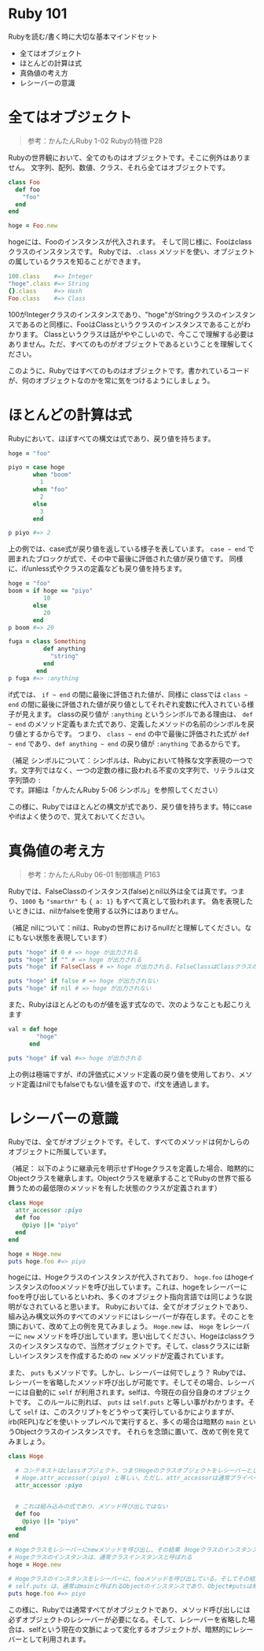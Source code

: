 Ruby 101
===

Rubyを読む/書く時に大切な基本マインドセット

- 全てはオブジェクト
- ほとんどの計算は式
- 真偽値の考え方
- レシーバーの意識


# 全てはオブジェクト　

> 参考：かんたんRuby 1-02 Rubyの特徴 P28

Rubyの世界観において、全てのものはオブジェクトです。そこに例外はありません。
文字列、配列、数値、クラス、それら全てはオブジェクトです。

```ruby
class Foo
  def foo
    "foo"
  end
end

hoge = Foo.new
```

hogeには、Fooのインスタンスが代入されます。 そして同じ様に、Fooはclassクラスのインスタンスです。
Rubyでは、`.class` メソッドを使い、オブジェクトの属しているクラスを知ることができます。

```ruby
100.class    #=> Integer
"hoge".class #=> String
{}.class     #=> Hash
Foo.class    #=> Class
```

100がIntegerクラスのインスタンスであり、"hoge"がStringクラスのインスタンスであるのと同様に、FooはClassというクラスのインスタンスであることがわかります。
Classというクラスは話がややこしいので、今ここで理解する必要はありません。ただ、すべてのものがオブジェクトであるということを理解してください。

このように、Rubyではすべてのものはオブジェクトです。書かれているコードが、何のオブジェクトなのかを常に気をつけるようにしましょう。

# ほとんどの計算は式

Rubyにおいて、ほぼすべての構文は式であり、戻り値を持ちます。

```ruby
hoge = "foo"

piyo = case hoge
       when "boom"
         1
       when "foo"
         2
       else
         3
       end

p piyo #=> 2
```

上の例では、case式が戻り値を返している様子を表しています。 `case ~ end` で囲まれたブロックが式で、その中で最後に評価された値が戻り値です。
同様に、if/unless式やクラスの定義なども戻り値を持ちます。

```ruby
hoge = "foo"
boom = if hoge == "piyo"
          10
       else
          20
       end
p boom #=> 20

fuga = class Something
          def anything
            "string"
          end
        end
p fuga #=> :anything
```

if式では、 `if ~ end` の間に最後に評価された値が、同様に classでは `class ~ end` の間に最後に評価された値が戻り値としてそれぞれ変数に代入されている様子が見えます。
classの戻り値が `:anything` というシンボルである理由は、 `def ~ end` のメソッド定義もまた式であり、定義したメソッドの名前のシンボルを戻り値とするからです。
つまり、 `class ~ end` の中で最後に評価された式が `def ~ end` であり、`def anything ~ end` の戻り値が `:anything` であるからです。

（補足 シンボルについて：シンボルは、Rubyにおいて特殊な文字表現の一つです。文字列ではなく、一つの定数の様に扱われる不変の文字列で、リテラルは文字列頭の `:` です。詳細は「かんたんRuby 5-06 シンボル」を参照してください）

この様に、Rubyではほとんどの構文が式であり、戻り値を持ちます。特にcaseやifはよく使うので、覚えておいてください。

# 真偽値の考え方

> 参考：かんたんRuby 06-01 制御構造 P163

Rubyでは、FalseClassのインスタンス(false)とnil以外は全ては真です。つまり、`1000` も `"smarthr"` も `{ a: 1}`  もすべて真として扱われます。
偽を表現したいときには、nilかfalseを使用する以外にはありません。

（補足 nilについて：nilは、Rubyの世界におけるnullだと理解してください。なにもない状態を表現しています）

```ruby
puts "hoge" if 0 # => hoge が出力される
puts "hoge" if "" # => hoge が出力される
puts "hoge" if FalseClass # => hoge が出力される、FalseClassはClassクラスのオブジェクトなので、falseでもnilでもない

puts "hoge" if false # => hoge が出力されない
puts "hoge" if nil # => hoge が出力されない
```

また、Rubyはほとんどのものが値を返す式なので、次のようなことも起こりえます

```ruby
val = def hoge
        "hoge"
      end

puts "hoge" if val #=> hoge が出力される
```

上の例は極端ですが、ifの評価式にメソッド定義の戻り値を使用しており、メソッド定義はnilでもfalseでもない値を返すので、if文を通過します。

# レシーバーの意識

Rubyでは、全てがオブジェクトです。そして、すべてのメソッドは何かしらのオブジェクトに所属しています。

（補足： 以下のように継承元を明示せずHogeクラスを定義した場合、暗黙的にObjectクラスを継承します。Objectクラスを継承することでRubyの世界で振る舞うための最低限のメソッドを有した状態のクラスが定義されます）

```ruby
class Hoge
  attr_accessor :piyo
  def foo
    @piyo ||= "piyo"
  end
end

hoge = Hoge.new
puts hoge.foo #=> piyo
```

hogeには、Hogeクラスのインスタンスが代入されており、 `hoge.foo` はhogeインスタンスのfooメソッドを呼び出しています。これは、hogeをレシーバーにfooを呼び出しているといわれ、多くのオブジェクト指向言語では同じような説明がなされていると思います。
Rubyにおいては、全てがオブジェクトであり、組み込み構文以外のすべてのメソッドにはレシーバーが存在します。そのことを頭において、改めて上の例を見てみましょう。
`Hoge.new` は、 `Hoge` をレシーバーに `new` メソッドを呼び出しています。思い出してください、Hogeはclassクラスのインスタンスなので、当然オブジェクトです。そして、classクラスには新しいインスタンスを作成するための `new` メソッドが定義されています。

また、 `puts` もメソッドです。しかし、レシーバーは何でしょう？
Rubyでは、レシーバーを省略したメソッド呼び出しが可能です。そしてその場合、レシーバーには自動的に `self` が利用されます。selfは、今現在の自分自身のオブジェクトです。
このルールに則れば、 `puts` は `self.puts` と等しい事がわかります。そして `self` は、このスクリプトをどうやって実行しているかによりますが、irb(REPL)などを使いトップレベルで実行すると、多くの場合は暗黙の `main` というObjectクラスのインスタンスです。
それらを念頭に置いて、改めて例を見てみましょう。

```ruby
class Hoge

  # コンテキストはclassオブジェクト、つまりHogeのクラスオブジェクトをレシーバーとしたメソッド呼び出し
  # Hoge.attr_accessor(:piyo) と等しい。ただし、attr_accessorは通常プライベートメソッドなので、Hoge.attr_accesorと書くことはできない
  attr_accessor :piyo 


  # これは組み込みの式であり、メソッド呼び出しではない
  def foo
    @piyo ||= "piyo"
  end
end

# Hogeクラスをレシーバーにnewメソッドを呼び出し、その結果（Hogeクラスのインスタンス）をhogeという変数に代入している
# Hogeクラスのインスタンスは、通常クラスインスタンスと呼ばれる
hoge = Hoge.new

# Hogeクラスのインスタンスをレシーバーに、fooメソッドを呼び出している。そしてその結果を、 self.puts の引数にしている。
# self.puts は、通常はmainと呼ばれるObjectのインスタンスであり、Object#putsは標準出力に引数を出力する
puts hoge.foo #=> piyo
```

この様に、Rubyでは通常すべてがオブジェクトであり、メソッド呼び出しには必ずオブジェクトのレシーバーが必要になる。そして、レシーバーを省略した場合は、selfという現在の文脈によって変化するオブジェクトが、暗黙的にレシーバーとして利用されます。
